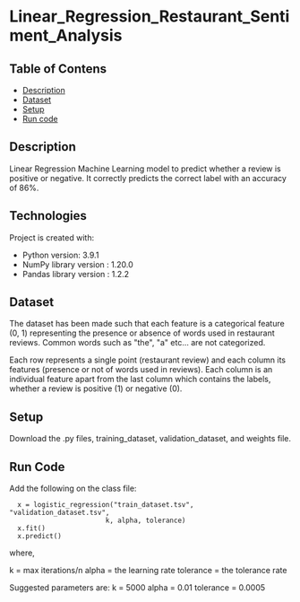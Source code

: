 # Linear_Regression_Restaurant_Sentiment_Analysis

## Table of Contens
* [Description](#description)
* [Dataset](#dataset)
* [Setup](#setup)
* [Run code](#run-code)

## Description
Linear Regression Machine Learning model to predict whether a review is positive or negative. It correctly predicts the correct label with an accuracy of 86%.

## Technologies
Project is created with:
* Python version: 3.9.1
* NumPy library version : 1.20.0
* Pandas library version : 1.2.2

## Dataset
The dataset has been made such that each feature is a categorical feature (0, 1) representing the presence or absence of words used in restaurant reviews. Common words such as "the", "a" etc... are not categorized.

Each row represents a single point (restaurant review) and each column its features (presence or not of words used in reviews). Each column is an individual feature apart from the last column which contains the labels, whether a review is positive (1) or negative (0).

## Setup
Download the .py files, training_dataset, validation_dataset, and weights file.

## Run Code

Add the following on the class file:

```
  x = logistic_regression("train_dataset.tsv", "validation_dataset.tsv",
                        k, alpha, tolerance)
  x.fit()
  x.predict()
```
where,

k = max iterations/n
alpha = the learning rate
tolerance = the tolerance rate
      
Suggested parameters are:
k = 5000
alpha = 0.01
tolerance = 0.0005
